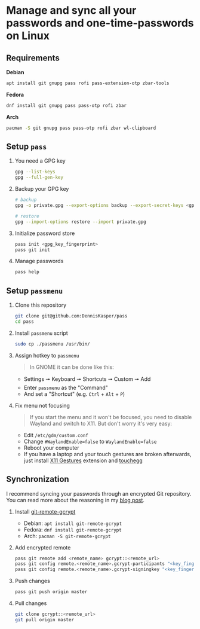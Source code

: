 # Manage and sync all your passwords and one-time-passwords on Linux

## Requirements

**Debian**

```bash
apt install git gnupg pass rofi pass-extension-otp zbar-tools
```

**Fedora**

```bash
dnf install git gnupg pass pass-otp rofi zbar
```

**Arch**

```bash
pacman -S git gnupg pass pass-otp rofi zbar wl-clipboard
```

## Setup `pass`

1. You need a GPG key

   ```bash
   gpg --list-keys
   gpg --full-gen-key
   ```

2. Backup your GPG key

   ```bash
   # backup
   gpg -o private.gpg --export-options backup --export-secret-keys <gpg_key_fingerprint>

   # restore
   gpg --import-options restore --import private.gpg
   ```

3. Initialize password store

   ```bash
   pass init <gpg_key_fingerprint>
   pass git init
   ```

4. Manage passwords

   ```bash
   pass help
   ```

## Setup `passmenu`

1. Clone this repository

   ```bash
   git clone git@github.com:DennisKasper/pass
   cd pass
   ```

2. Install `passmenu` script

   ```bash
   sudo cp ./passmenu /usr/bin/
   ```

3. Assign hotkey to `passmenu`

   > In GNOME it can be done like this:

   - Settings 🠖 Keyboard 🠖 Shortcuts 🠖 Custom 🠖 Add
   - Enter `passmenu` as the "Command"
   - And set a "Shortcut" (e.g. `Ctrl` + `Alt` + `P`)

4. Fix menu not focusing

   > If you start the menu and it won't be focused, you need to disable Wayland and switch to X11. But don't worry it's very easy:

   - Edit `/etc/gdm/custom.conf`
   - Change `#WaylandEnable=false` to `WaylandEnable=false`
   - Reboot your computer
   - If you have a laptop and your touch gestures are broken afterwards, just install [X11 Gestures](https://extensions.gnome.org/extension/4033/x11-gestures) extension and [touchegg](https://github.com/JoseExposito/touchegg#installation)

## Synchronization

I recommend syncing your passwords through an encrypted Git repository. You can read more about the reasoning in my [blog post](https://flolu.de/blog/linux-password-manager-and-sync).

1. Install [git-remote-gcrypt](https://spwhitton.name/tech/code/git-remote-gcrypt)

   - Debian: `apt install git-remote-gcrypt`
   - Fedora: `dnf install git-remote-gcrypt`
   - Arch: `pacman -S git-remote-gcrypt`

2. Add encrypted remote

   ```bash
   pass git remote add <remote_name> gcrypt::<remote_url>
   pass git config remote.<remote_name>.gcrypt-participants "<key_fingerprint>"
   pass git config remote.<remote_name>.gcrypt-signingkey "<key_fingerprint>"
   ```

3. Push changes

   ```bash
   pass git push origin master
   ```

4. Pull changes

   ```bash
   git clone gcrypt::<remote_url>
   git pull origin master
   ```

